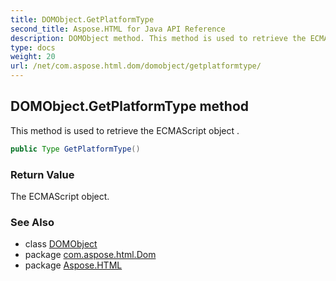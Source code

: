 ```yaml
---
title: DOMObject.GetPlatformType
second_title: Aspose.HTML for Java API Reference
description: DOMObject method. This method is used to retrieve the ECMAScript object 
type: docs
weight: 20
url: /net/com.aspose.html.dom/domobject/getplatformtype/
---
```

## DOMObject.GetPlatformType method

This method is used to retrieve the ECMAScript object .

```java
public Type GetPlatformType()
```

### Return Value

The ECMAScript object.

### See Also

* class [DOMObject](../)
* package [com.aspose.html.Dom](../../domobject/)
* package [Aspose.HTML](../../../)
